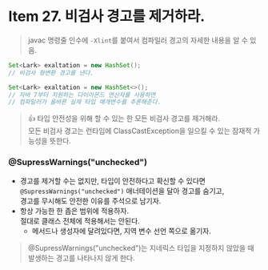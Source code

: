 # Item 27. 비검사 경고를 제거하라.
> javac 명령줄 인수에 `-Xlint`를 붙여서 컴파일러 경고의 자세한 내용을 알 수 있음.

```java
Set<Lark> exaltation = new HashSet();
// 비검사 형변환 경고를 낸다.

Set<Lark> exaltation = new HashSet<>();
// 자바 7부터 지원하는 다이아몬드 연산자를 사용하면
// 컴파일러가 올바른 실제 타입 매개변수를 추론해준다.
```

> 👍 타입 안전성을 위해 할 수 있는 한 모든 비검사 경고를 제거해라.</br>
모든 비검사 경고는 런타임에 ClassCastException을 일으킬 수 있는 잠재적 가능성을 뜻한다.

### @SupressWarnings("unchecked")
* 경고를 제거할 수는 없지만, 타입이 안전하다고 확신할 수 있다면 `@SupressWarnings("unchecked")` 애너테이션을 달아 경고를 숨기고, </br>
경고를 무시해도 안전한 이유를 주석으로 남기자.
* 항상 가능한 한 좁은 범위에 적용하자. </br>
절대로 클래스 전체에 적용해서는 안된다.
    * 메서드나 생성자에 달려있다면, 지역 변수 선언 쪽으로 옮기자.

> @SupressWarnings("unchecked")는 지네릭스 타입을 지정하지 않았을 때 발생하는 경고를 나타나지 않게 한다.

